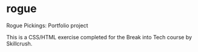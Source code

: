 # rogue
Rogue Pickings: Portfolio project

This is a CSS/HTML exercise completed for the  Break into Tech course by Skillcrush.
